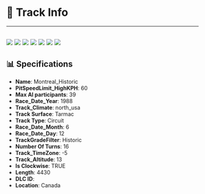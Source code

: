 # 🏁 Track Info

---
![](image_1.jpg)
![](image_2.jpg)
![](image_3.jpg)
![](image_4.jpg)
![](image_5.jpg)
![](image_6.jpg)
![](image_7.jpg)
---

## 📊 Specifications

- **Name**: Montreal_Historic
- **PitSpeedLimit_HighKPH**: 60
- **Max AI participants**: 39
- **Race_Date_Year**: 1988
- **Track_Climate**: north_usa
- **Track Surface**: Tarmac
- **Track Type**: Circuit
- **Race_Date_Month**: 6
- **Race_Date_Day**: 12
- **TrackGradeFilter**: Historic
- **Number Of Turns**: 16
- **Track_TimeZone**: -5
- **Track_Altitude**: 13
- **Is Clockwise**: TRUE
- **Length**: 4430
- **DLC ID**: 
- **Location**: Canada

